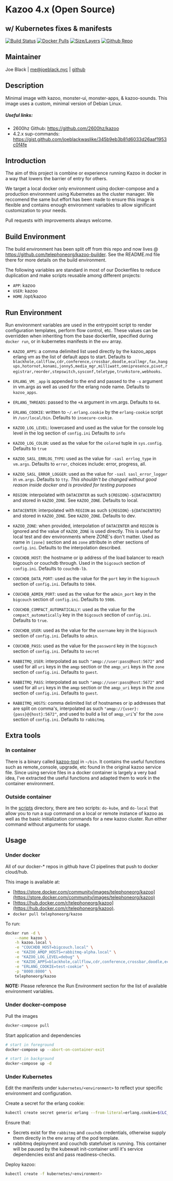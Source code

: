 # Kazoo 4.x (Open Source)
## w/ Kubernetes fixes & manifests
[![Build Status](https://travis-ci.org/telephoneorg/docker-kazoo.svg?branch=master)](https://travis-ci.org/telephoneorg/docker-kazoo) [![Docker Pulls](https://img.shields.io/docker/pulls/telephoneorg/kazoo.svg)](https://hub.docker.com/r/telephoneorg/kazoo/) [![Size/Layers](https://images.microbadger.com/badges/image/telephoneorg/kazoo.svg)](https://microbadger.com/images/telephoneorg/kazoo) [![Github Repo](https://img.shields.io/badge/contributions-welcome-brightgreen.svg?style=flat)](https://github.com/telephoneorg/docker-couchdb)


## Maintainer
Joe Black | <me@joeblack.nyc> | [github](https://github.com/joeblackwaslike)


## Description
Minimal image with kazoo, monster-ui, monster-apps, & kazoo-sounds.  This image uses a custom, minimal version of Debian Linux.

##### Useful links:
* 2600hz Github: https://github.com/2600hz/kazoo
* 4.2.x sup-commands: https://gist.github.com/joeblackwaslike/345b9eb3b81d6033d26aaf1953c0f4fe


## Introduction
The aim of this project is combine or experience running Kazoo in docker in a way that lowers the barrier of entry for others.

We target a local docker only environment using docker-compose and a production environment using Kubernetes as the cluster manager.  We reccomend the same but effort has been made to ensure this image is flexible and contains enough environment variables to allow significant customization to your needs.

Pull requests with improvements always welcome.


## Build Environment
The build environment has been split off from this repo and now lives @ https://github.com/telephoneorg/kazoo-builder.  See the README.md file there for more details on the build environment.


The following variables are standard in most of our Dockerfiles to reduce duplication and make scripts reusable among different projects:
* `APP`: kazoo
* `USER`: kazoo
* `HOME` /opt/kazoo


## Run Environment
Run environment variables are used in the entrypoint script to render configuration templates, perform flow control, etc.  These values can be overridden when inheriting from the base dockerfile, specified during `docker run`, or in kubernetes manifests in the `env` array.

* `KAZOO_APPS`: a comma delimited list used directly by the kazoo_apps erlang vm as the list of default apps to start. Defaults to `blackhole,callflow,cdr,conference,crossbar,doodle,ecallmgr,fax,hangups,hotornot,konami,jonny5,media_mgr,milliwatt,omnipresence,pivot,registrar,reorder,stepswitch,sysconf,teletype,trunkstore,webhooks`.

* `ERLANG_VM`: `_app` is appended to the end and passed to the `-s` argument in vm.args as well as used for the erlang node name. Defaults to `kazoo_apps`.

* `ERLANG_THREADS`: passed to the `+A` argument in vm.args.  Defaults to `64`.

* `ERLANG_COOKIE`:  written to `~/.erlang.cookie` by the `erlang-cookie` script in `/usr/local/bin`. Defaults to `insecure-cookie`.

* `KAZOO_LOG_LEVEL`: lowercased and used as the value for the console log level in the log section of `config.ini`  Defaults to `info`

* `KAZOO_LOG_COLOR`: used as the value for the `colored` tuple in `sys.config`.  Defaults to `true`

* `KAZOO_SASL_ERRLOG_TYPE`: used as the value for `-sasl errlog_type` in `vm.args`. Defaults to `error`, choices include: error, progress, all.

* `KAZOO_SASL_ERROR_LOGGER`: used as the value for `-sasl sasl_error_logger` in `vm.args`.  Defaults to `tty`.  *This shouldn't be changed without good reason inside docker and is provided for testing purposes*

* `REGION`: interpolated with `DATACENTER` as such `${REGION}-${DATACENTER}` and stored in `KAZOO_ZONE`.  See `KAZOO_ZONE`.  Defaults to local.

* `DATACENTER`: interpolated with `REGION` as such `${REGION}-${DATACENTER}` and stored in `KAZOO_ZONE`.  See `KAZOO_ZONE`.  Defaults to dev.

* `KAZOO_ZONE`: when provided, interpolation of `DATACENTER` and `REGION` is ignored and the value of `KAZOO_ZONE` is used directly. This is useful for local test and dev environments where ZONE's don't matter.  Used as name in `[zone]` section and as `zone` attribute in other sections of `config.ini`.  Defaults to the interpolation described.

* `COUCHDB_HOST`: the hostname or ip address of the load balancer to reach bigcouch or couchdb through. Used in the `bigcouch` section of `config.ini`.  Defaults to `couchdb-lb`.

* `COUCHDB_DATA_PORT`: used as the value for the `port` key in the `bigcouch` section of `config.ini`.  Defaults to `5984`.

* `COUCHDB_ADMIN_PORT`: used as the value for the `admin_port` key in the `bigcouch` section of `config.ini`.  Defaults to `5986`.

* `COUCHDB_COMPACT_AUTOMATICALLY`: used as the value for the `compact_automatically` key in the `bigcouch` section of `config.ini`.  Defaults to `true`.

* `COUCHDB_USER`: used as the value for the `username` key in the `bigcouch` section of `config.ini`.  Defaults to `admin`.

* `COUCHDB_PASS`: used as the value for the `password` key in the `bigcouch` section of `config.ini`.  Defaults to `secret`

* `RABBITMQ_USER`: interpolated as such `"amqp://user:pass@host:5672"` and used for all `uri` keys in the `amqp` section or the `amqp_uri` keys in the `zone` section of `config.ini`.  Defaults to `guest`.

* `RABBITMQ_PASS`: interpolated as such `"amqp://user:pass@host:5672"` and used for all `uri` keys in the `amqp` section or the `amqp_uri` keys in the `zone` section of `config.ini`.  Defaults to `guest`.

* `RABBITMQ_HOSTS`: comma delimited list of hostnames or ip addresses that are split on comma's, interpolated as such `"amqp://{user}:{pass}@{host}:5672"`, and used to build a list of `amqp_uri`'s' for the `zone` section of `config.ini`.  Defaults to `rabbitmq`.


## Extra tools
### In container
There is a binary called [kazoo-tool](build/kazoo-tool) in `~/bin`.  It contains the useful functions such as remote_console, upgrade, etc found in the original kazoo service file.  Since using service files in a docker container is largely a very bad idea, I've extracted the useful functions and adapted them to work in the container environment.

### Outside container
In the [scripts](scripts) directory, there are two scripts: `do-kube`, and `do-local` that allow you to run a sup command on a local or remote instance of kazoo as well as the basic initialization commands for a new kazoo cluster. Run either command without arguments for usage.


## Usage
### Under docker
All of our docker-* repos in github have CI pipelines that push to docker cloud/hub.

This image is available at:
* [https://store.docker.com/community/images/telephoneorg/kazoo](https://store.docker.com/community/images/telephoneorg/kazoo)
*  [https://hub.docker.com/r/telephoneorg/kazoo](https://hub.docker.com/r/telephoneorg/kazoo).
* `docker pull telephoneorg/kazoo`

To run:
```bash
docker run -d \
    --name kazoo \
    -h kazoo.local \
    -e "COUCHDB_HOST=bigcouch.local" \
    -e "KAZOO_AMQP_HOSTS=rabbitmq-alpha.local" \
    -e "KAZOO_LOG_LEVEL=debug" \
    -e "KAZOO_APPS=blackhole,callflow,cdr,conference,crossbar,doodle,ecallmgr,hangups,hotornot,konami,jonny5,media_mgr,milliwatt,omnipresence,pivot,registrar,reorder,stepswitch,sysconf,teletype,trunkstore,webhooks" \
    -e "ERLANG_COOKIE=test-cookie" \
    -p "8000:8000" \
    telephoneorg/kazoo
```

**NOTE:** Please reference the Run Environment section for the list of available environment variables.


### Under docker-compose
Pull the images
```bash
docker-compose pull
```

Start application and dependencies
```bash
# start in foreground
docker-compose up --abort-on-container-exit

# start in background
docker-compose up -d
```


### Under Kubernetes
Edit the manifests under `kubernetes/<environment>` to reflect your specific environment and configuration.

Create a secret for the erlang cookie:
```bash
kubectl create secret generic erlang --from-literal=erlang.cookie=$(LC_ALL=C tr -cd '[:alnum:]' < /dev/urandom | head -c 64)
```

Ensure that:
* Secrets exist for the `rabbitmq` and `couchdb` credentials, otherwise supply them directly in the env array of the pod template.
* rabbitmq deployment and couchdb statefulset is running.  This container will be paused by the kubewait init-container until it's service dependencies exist and pass readiness-checks.


Deploy kazoo:
```bash
kubectl create -f kubernetes/<environment>
```
